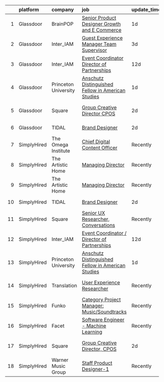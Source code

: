 

|    | platform    | company              | job                                                                                                                                                                                                                                                                                                                  | update_time   | location                  |
|---:|:------------|:---------------------|:---------------------------------------------------------------------------------------------------------------------------------------------------------------------------------------------------------------------------------------------------------------------------------------------------------------------|:--------------|:--------------------------|
|  1 | Glassdoor   | BrainPOP             | [Senior Product Designer  Growth and E Commerce](https://www.glassdoor.com/partner/jobListing.htm?pos=106&ao=1136043&s=58&guid=00000182679ecbc9a1940726935946cf&src=GD_JOB_AD&t=SR&vt=w&ea=1&cs=1_12374c08&cb=1659595836700&jobListingId=1008048399069&jrtk=3-0-1g9jptj50klt5801-1g9jptj5eirl3800-5ee59b5b9acd4161-) | 1d            | Remote                    |
|  2 | Glassdoor   | Inter_IAM            | [Guest Experience Manager   Team Supervisor](https://www.glassdoor.com/partner/jobListing.htm?pos=103&ao=1136043&s=58&guid=00000182679ecbc9a1940726935946cf&src=GD_JOB_AD&t=SR&vt=w&ea=1&cs=1_14172a63&cb=1659595836700&jobListingId=1008040074772&jrtk=3-0-1g9jptj50klt5801-1g9jptj5eirl3800-e2ad0e41ceccb73d-)     | 3d            | Manhattan                 |
|  3 | Glassdoor   | Inter_IAM            | [Event Coordinator   Director of Partnerships](https://www.glassdoor.com/partner/jobListing.htm?pos=105&ao=1136043&s=58&guid=00000182679ecbc9a1940726935946cf&src=GD_JOB_AD&t=SR&vt=w&ea=1&cs=1_6d3576a1&cb=1659595836700&jobListingId=1008022182568&jrtk=3-0-1g9jptj50klt5801-1g9jptj5eirl3800-96cec4608558ae4e-)   | 12d           | Manhattan                 |
|  4 | Glassdoor   | Princeton University | [Anschutz Distinguished Fellow in American Studies](https://www.glassdoor.com/partner/jobListing.htm?pos=101&ao=1136043&s=58&guid=00000182679ecbc9a1940726935946cf&src=GD_JOB_AD&t=SR&vt=w&cs=1_57e267f9&cb=1659595836700&jobListingId=1008047558545&jrtk=3-0-1g9jptj50klt5801-1g9jptj5eirl3800-2ebe85e7ead724d5-)   | 1d            | Princeton, NJ             |
|  5 | Glassdoor   | Square               | [Group Creative Director  CPOS](https://www.glassdoor.com/partner/jobListing.htm?pos=104&ao=1136043&s=58&guid=00000182679ecbc9a1940726935946cf&src=GD_JOB_AD&t=SR&vt=w&cs=1_de1a697e&cb=1659595836700&jobListingId=1008046102795&jrtk=3-0-1g9jptj50klt5801-1g9jptj5eirl3800-a8792c32ca6f1566-)                       | 2d            | Los Angeles, CA           |
|  6 | Glassdoor   | TIDAL                | [Brand Designer](https://www.glassdoor.com/partner/jobListing.htm?pos=102&ao=1136043&s=58&guid=00000182679ecbc9a1940726935946cf&src=GD_JOB_AD&t=SR&vt=w&cs=1_17af7ee1&cb=1659595836700&jobListingId=1008046109956&jrtk=3-0-1g9jptj50klt5801-1g9jptj5eirl3800-eaaac7ea9afa7278-)                                      | 2d            | New York, NY              |
|  7 | SimplyHired | The Omega Institute  | [Chief Digital Content Officer](https://www.simplyhired.com/job/G1D9FkrcxrKb089KGIhcUtufe9nAciOmz-Z9jgwfR-iIJFIjtOIiiw?q=generative+artist)                                                                                                                                                                          | Recently      | Rhinebeck, NY             |
|  8 | SimplyHired | The Artistic Home    | [Managing Director](https://www.simplyhired.com/job/lFgMfLkE95KljYvgEZmnj-yCQjpbK0oB8pzwy4LYCxXHpTecmLhv5A?q=generative+artist)                                                                                                                                                                                      | Recently      | Chicago, IL               |
|  9 | SimplyHired | The Artistic Home    | [Managing Director](https://www.simplyhired.com/job/lFgMfLkE95KljYvgEZmnj-yCQjpbK0oB8pzwy4LYCxXHpTecmLhv5A?q=generative+artist)                                                                                                                                                                                      | Recently      | Chicago, IL               |
| 10 | SimplyHired | TIDAL                | [Brand Designer](https://www.simplyhired.com/job/ns4ZyIly_rYrca2-5HqX62BFMPA37OFKb88sg8tpNrsnPB9Vm_HRtg?q=generative+artist)                                                                                                                                                                                         | 2d            | New York, NY              |
| 11 | SimplyHired | Square               | [Senior UX Researcher, Conversations](https://www.simplyhired.com/job/uk_cTaiWizFpsH0V3ELUI_2NWDU4yVAesKng7vtinJzBe8V1pD3Uew?q=generative+artist)                                                                                                                                                                    | Recently      | Seattle, WA               |
| 12 | SimplyHired | Inter_IAM            | [Event Coordinator / Director of Partnerships](https://www.simplyhired.com/job/KP0PERTPOK_0Q_6l2ol5Cr_CfGOHLp327RdfQUEoPHm2boq9fu-_DQ?q=generative+artist)                                                                                                                                                           | 12d           | Manhattan, NY             |
| 13 | SimplyHired | Princeton University | [Anschutz Distinguished Fellow in American Studies](https://www.simplyhired.com/job/NAnWcmSWvXMey4nJk7OeFV620QldnOmxcbEjZqc3i3iIilL8cRtg4g?q=generative+artist)                                                                                                                                                      | 1d            | Princeton, NJ             |
| 14 | SimplyHired | Translation          | [User Experience Researcher](https://www.simplyhired.com/job/QhlNO6tzMwLs37zg_ddKmO4yszqOHywEf52ejSJjLxlJv-xSNn1VpQ?q=generative+artist)                                                                                                                                                                             | Recently      | San Francisco, CA         |
| 15 | SimplyHired | Funko                | [Category Project Manager: Music/Soundtracks](https://www.simplyhired.com/job/X_XStjdI8ZahRdQCHLfkODrhUBKQZXKtPuPwUUrCGwvZXJq9bO_Ygw?q=generative+artist)                                                                                                                                                            | Recently      | Austin, TX                |
| 16 | SimplyHired | Facet                | [Software Engineer - Machine Learning](https://www.simplyhired.com/job/rRl7LpYqGiIowLAwzbrNzMgXtXTFbKgtp-z9fo66PKEqX4Q6nYlO_w?q=generative+artist)                                                                                                                                                                   | Recently      | San Francisco, CA         |
| 17 | SimplyHired | Square               | [Group Creative Director, CPOS](https://www.simplyhired.com/job/urBGmG5i-lUzwwdGFhO6HyL2jfPXlBhB9XGbzbVs9jWObq2wq1ry_g?q=generative+artist)                                                                                                                                                                          | 2d            | New York, NY +2 locations |
| 18 | SimplyHired | Warner Music Group   | [Staff Product Designer-1](https://www.simplyhired.com/job/Rx3QVpdtMgRFeZ_Jq3WKPJJ7jLDegkvmHHZuGX1n-oprxs58NT_p3g?q=generative+artist)                                                                                                                                                                               | Recently      | Broadway, VA +1 location  |